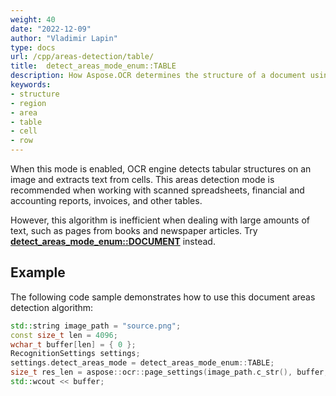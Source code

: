 ```yaml
---
weight: 40
date: "2022-12-09"
author: "Vladimir Lapin"
type: docs
url: /cpp/areas-detection/table/
title:  detect_areas_mode_enum::TABLE
description: How Aspose.OCR determines the structure of a document using the detect_areas_mode_enum::TABLE algorithm.
keywords:
- structure
- region
- area
- table
- cell
- row
---
```


When this mode is enabled, OCR engine detects tabular structures on an image and extracts text from cells. This areas detection mode is recommended when working with scanned spreadsheets, financial and accounting reports, invoices, and other tables.

However, this algorithm is inefficient when dealing with large amounts of text, such as pages from books and newspaper articles. Try [**detect_areas_mode_enum::DOCUMENT**](/ocr/cpp/areas-detection/document/) instead.

## Example

The following code sample demonstrates how to use this document areas detection algorithm:

```cpp
std::string image_path = "source.png";
const size_t len = 4096;
wchar_t buffer[len] = { 0 };
RecognitionSettings settings;
settings.detect_areas_mode = detect_areas_mode_enum::TABLE;
size_t res_len = aspose::ocr::page_settings(image_path.c_str(), buffer, len, settings);
std::wcout << buffer;
```
